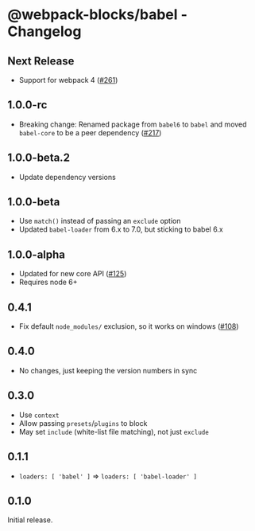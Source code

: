 # @webpack-blocks/babel - Changelog

## Next Release

- Support for webpack 4 ([#261](https://github.com/andywer/webpack-blocks/pull/261))

## 1.0.0-rc

- Breaking change: Renamed package from `babel6` to `babel` and moved `babel-core` to be a peer
  dependency ([#217](https://github.com/andywer/webpack-blocks/issues/217))

## 1.0.0-beta.2

- Update dependency versions

## 1.0.0-beta

- Use `match()` instead of passing an `exclude` option
- Updated `babel-loader` from 6.x to 7.0, but sticking to babel 6.x

## 1.0.0-alpha

- Updated for new core API ([#125](https://github.com/andywer/webpack-blocks/issues/125))
- Requires node 6+

## 0.4.1

- Fix default `node_modules/` exclusion, so it works on windows
  ([#108](https://github.com/andywer/webpack-blocks/pull/108))

## 0.4.0

- No changes, just keeping the version numbers in sync

## 0.3.0

- Use `context`
- Allow passing `presets`/`plugins` to block
- May set `include` (white-list file matching), not just `exclude`

## 0.1.1

- `loaders: [ 'babel' ]` => `loaders: [ 'babel-loader' ]`

## 0.1.0

Initial release.
